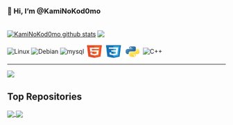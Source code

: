 ### 👋 Hi, I’m @KamiNoKod0mo

<!--
[![KamiNoKod0mo GitHub stats](https://github-readme-stats.vercel.app/api?username=KamiNoKod0mo&show_icons=true&theme=dark#gh-dark-mode-only)](https://github.com/KamiNoKod0mo)
![Top Langs](https://github-readme-stats.vercel.app/api/top-langs/?username=anuraghazra&layout=compact&theme=dark#gh-dark-mode-only)

https://github.com/anuraghazra/github-readme-stats?tab=readme-ov-file
https://devicon.dev/
-->
<div style="display: inline_block"><br>
  <a href="https://github.com/KamiNoKod0mo"><img height='180px' align="center" src="https://github-readme-stats.vercel.app/api?username=KamiNoKod0mo&show_icons=true&theme=dark#gh-dark-mode-only&hide_border=true" alt="KamiNoKod0mo github stats" /></a>
  <a href="https://github.com/KamiNoKod0mo"><img height='180px' align="center" src="https://github-readme-stats.vercel.app/api/top-langs/?username=KamiNoKod0mo&langs_count=6&layout=compact&theme=dark#gh-dark-mode-only&hide_border=true" /></a>
</div>

<div style="display: inline_block"><br>
  <img align="center" alt="Linux" height="30" width="40" src="https://cdn.jsdelivr.net/gh/devicons/devicon@latest/icons/linux/linux-original.svg">
  <img align="center" alt="Debian" height="30" width="40" src="https://cdn.jsdelivr.net/gh/devicons/devicon@latest/icons/debian/debian-original.svg">
  <img align="center" alt="mysql" height="30" width="40" src="https://cdn.jsdelivr.net/gh/devicons/devicon@latest/icons/mysql/mysql-original-wordmark.svg">
  <img align="center" alt="HTML" height="30" width="40" src="https://raw.githubusercontent.com/devicons/devicon/master/icons/html5/html5-original.svg">
  <img align="center" alt="CSS" height="30" width="40" src="https://raw.githubusercontent.com/devicons/devicon/master/icons/css3/css3-original.svg">
  <img align="center" alt="Python" height="30" width="40" src="https://raw.githubusercontent.com/devicons/devicon/master/icons/python/python-original.svg">
  <img align="center" alt="C++" height="30" width="40" src="https://cdn.jsdelivr.net/gh/devicons/devicon@latest/icons/cplusplus/cplusplus-original.svg">
</div>

<hr>

<div> 
  <!--
  <a href="https://www.youtube.com/channel/" target="_blank"><img src="https://img.shields.io/badge/YouTube-FF0000?style=for-the-badge&logo=youtube&logoColor=white" target="_blank"></a>
  <a href="https://instagram.com/" target="_blank"><img src="https://img.shields.io/badge/-Instagram-%23E4405F?style=for-the-badge&logo=instagram&logoColor=white" target="_blank"></a>
 	<a href="https://www.twitch.tv/" target="_blank"><img src="https://img.shields.io/badge/Twitch-9146FF?style=for-the-badge&logo=twitch&logoColor=white" target="_blank"></a>
  <a href="https://discord.gg/group" target="_blank"><img src="https://img.shields.io/badge/Discord-7289DA?style=for-the-badge&logo=discord&logoColor=white" target="_blank"></a> 
  <a href="https://www.linkedin.com/in/" target="_blank"><img src="https://img.shields.io/badge/-LinkedIn-%230077B5?style=for-the-badge&logo=linkedin&logoColor=white" target="_blank"></a> 
  -->
  <a href = "mailto:carlos.oliveira19444@gmail.com"><img src="https://img.shields.io/badge/-Gmail-%23333?style=for-the-badge&logo=gmail&logoColor=white" target="_blank"></a>
</div>

<div>
  <h2>Top Repositories</h2>
  <a href="https://github.com/KamiNoKod0mo/troll_remote">
    <img height='130px' align="center" src="https://github-readme-stats.vercel.app/api/pin/?username=KamiNoKod0mo&repo=troll_remote&theme=dark#gh-dark-mode-only" />
  </a>
  <a href="https://github.com/KamiNoKod0mo/NeithSec">
    <img height='130px' align="center" src="https://github-readme-stats.vercel.app/api/pin/?username=KamiNoKod0mo&repo=NeithSec&theme=dark#gh-dark-mode-only" />
  </a>
</div>
